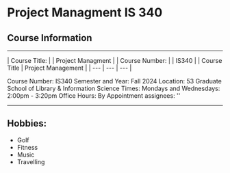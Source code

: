# **Project Managment IS 340**

## Course Information
---
| Course Title: | | Project Managment |
| Course Number: | | IS340 |
| Course Title  | Project Management |
| --- | --- | --- |

Course Number: IS340
Semester and Year: Fall 2024
Location: 53 Graduate School of Library & Information Science
Times: Mondays and Wednesdays: 2:00pm - 3:20pm
Office Hours: By Appointment
assignees: ''

---

## Hobbies:
* Golf
* Fitness
* Music
* Travelling
